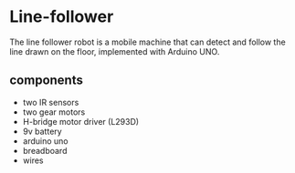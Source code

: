 # Line-follower
The line follower robot is a mobile machine that can detect and follow the line drawn on the floor, implemented with Arduino UNO.

## components
- two IR sensors
- two gear motors
- H-bridge motor driver (L293D)
- 9v battery
- arduino uno
- breadboard
- wires
